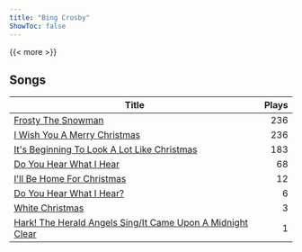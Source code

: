 ```yaml
---
title: "Bing Crosby"
ShowToc: false
---
```


{{< more >}}

## Songs
Title | Plays 
----- | -----: 
[Frosty The Snowman](/songs/frosty-the-snowman) | 236
[I Wish You A Merry Christmas](/songs/i-wish-you-a-merry-christmas) | 236
[It's Beginning To Look A Lot Like Christmas](/songs/its-beginning-to-look-a-lot-like-christmas) | 183
[Do You Hear What I Hear](/songs/do-you-hear-what-i-hear) | 68
[I'll Be Home For Christmas](/songs/ill-be-home-for-christmas) | 12
[Do You Hear What I Hear?](/songs/do-you-hear-what-i-hear) | 6
[White Christmas](/songs/white-christmas) | 3
[Hark! The Herald Angels Sing/It Came Upon A Midnight Clear](/songs/hark-the-herald-angels-singit-came-upon-a-midnight-clear) | 1

